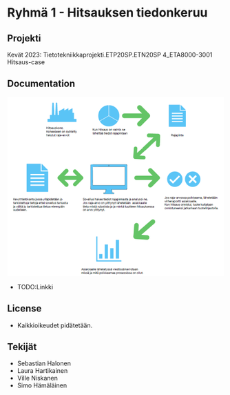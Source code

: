 # Ryhmä 1 - Hitsauksen tiedonkeruu

## Projekti

Kevät 2023: Tietotekniikkaprojekti.ETP20SP.ETN20SP 4_ETA8000-3001
Hitsaus-case

## Documentation

![ajatuskaavio](kaavio.png)

- TODO:Linkki

## License

- Kaikkioikeudet pidätetään.

## Tekijät

- Sebastian Halonen
- Laura Hartikainen
- Ville Niskanen
- Simo Hämäläinen
